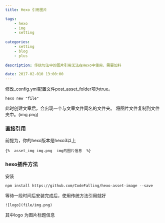 ```yaml
---
title: Hexo 引用图片 

tags: 
    - hexo 
    - img 
    - setting  
    
categories: 
    - setting
    - blog
    - plus
    
description: 传统句法中的图片引用无法在Hexo中使用，需要加料

date: 2017-02-010 13:00:00
---
```



修改_config.yml配置文件post_asset_folder项为true。  

```
hexo new "file" 
```

此时创建文章后，会出现一个与文章文件同名的文件夹。
将图片文件复制到文件夹中。(img.png)  

### 直接引用
前提为，你的hexo版本是hexo3以上
```
{%  asset_img img.png  img的图片信息  %}
```

### hexo插件方法
安装
```
npm install https://github.com/CodeFalling/hexo-asset-image --save
```
等待一段时间后安装完成后，使用传统方法引用就好
```
![logo](file/img.png)
```
其中logo 为图片标题信息